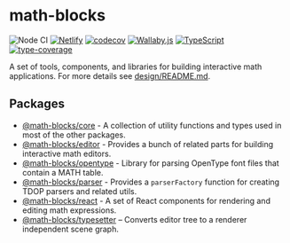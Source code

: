 # math-blocks

![Node CI](https://github.com/math-blocks/math-blocks/workflows/Node%20CI/badge.svg)
[![Netlify](https://img.shields.io/netlify/e7aa7c26-3f02-411d-91c8-96dea22b7e26)](https://app.netlify.com/sites/math-blocks/deploys)
[![codecov](https://codecov.io/gh/math-blocks/math-blocks/graph/badge.svg)](https://codecov.io/gh/math-blocks/math-blocks)
[![Wallaby.js](https://img.shields.io/badge/wallaby.js-configured-green.svg)](https://wallabyjs.com)
[![TypeScript](https://camo.githubusercontent.com/d81d2d42b56e290c0d4d74eb425e19242f4f2d3d/68747470733a2f2f696d672e736869656c64732e696f2f6e706d2f74797065732f73637275622d6a732e737667)](http://www.typescriptlang.org/)
[![type-coverage](https://img.shields.io/badge/dynamic/json.svg?label=type-coverage&prefix=%E2%89%A5&suffix=%&query=$.typeCoverage.atLeast&uri=https%3A%2F%2Fraw.githubusercontent.com%2Fmath-blocks%2Fmath-blocks%2Fmaster%2Fpackage.json&1)](https://github.com/plantain-00/type-coverage)

A set of tools, components, and libraries for building interactive math
applications.  For more details see [design/README.md](design/README.md).

## Packages

- [@math-blocks/core](package/core/README.md) - A collection of utility
  functions and types used in most of the other packages. 
- [@math-blocks/editor](packages/editor/README.md) - Provides a bunch of related
  parts for building interactive math editors. 
- [@math-blocks/opentype](packages/opentype/README.md) - Library for parsing
  OpenType font files that contain a MATH table. 
- [@math-blocks/parser](packages/parser/README.md) - Provides a `parserFactory`
  function for creating TDOP parsers and related utils. 
- [@math-blocks/react](packages/react/README.md) - A set of React components for
  rendering and editing math expressions. 
- [@math-blocks/typesetter](packages/typesetter/README.md) – Converts editor
  tree to a renderer independent scene graph. 
